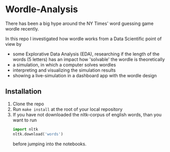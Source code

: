 # Wordle-Analysis
There has been a big hype around the NY Times' word guessing game wordle recently.

In this repo I investigated how wordle works from a Data Scientific point of view by 
- some Explorative Data Analysis (EDA), researching if the length of the words (5 letters) has an impact how 'solvable' the wordle is theoretically 
- a simulation, in which a computer solves wordles
- interpreting and visualizing the simulation results
- showing a live-simulation in a dashboard app with the wordle design

## Installation
1. Clone the repo
2. Run `make install` at the root of your
local repository
3. If you have not downloaded the nltk-corpus
of english words, than you want to run
    ```py
    import nltk
    nltk.download('words')
    ```
    before jumping into the notebooks.

